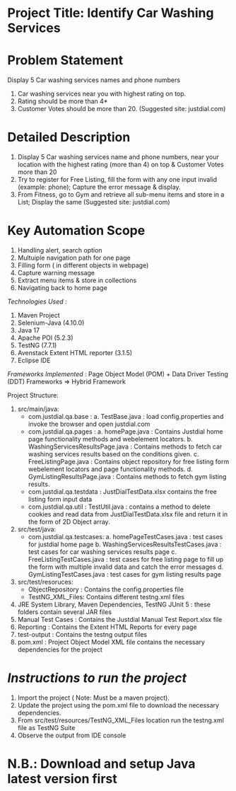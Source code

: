 # Project Title: Identify Car Washing Services #

# Problem Statement #
Display 5 Car washing services names and phone  numbers
1. Car washing services near you with highest rating on top.
2. Rating should be more than 4*
3. Customer Votes should be more than 20.
   (Suggested site: justdial.com)

# Detailed Description #
1. Display 5 Car washing services name and phone numbers, near your location with the highest rating (more than 4) on top & Customer Votes more than 20
2. Try to register for Free Listing, fill the form with any one input invalid (example: phone); Capture the error message & display.
3. From Fitness, go to Gym and retrieve all sub-menu items and store in a List; Display the same
   (Suggested site: justdial.com)

 # Key Automation Scope #
 1. Handling alert, search option
 2. Multuiple navigation path for one page
 3. Filling form ( in different objects in webpage)
 4. Capture warning message
 5. Extract menu items & store in collections
 6. Navigating back to home page

*Technologies Used* :
1. Maven Project
2. Selenium-Java (4.10.0)
3. Java 17
4. Apache POI (5.2.3)
5. TestNG (7.7.1)
6. Avenstack Extent HTML reporter (3.1.5)
7. Eclipse IDE

*Frameworks Implemented* : Page Object Model (POM) + Data Driver Testing (DDT) Frameworks => Hybrid Framework

Project Structure:
1. src/main/java:
   * com.justdial.qa.base : a. TestBase.java : load config.properties and invoke the browser and open justdial.com
   * com.justdial.qa.pages : a. homePage.java : Contains Justdial home page functionality methods and webelement locators.
                             b. WashingServicesResultsPage.java : Contains methods to fetch car washing services results based on the conditions given.
                             c. FreeListingPage.java : Contains object repository for free listing form webelement locators and page functionality methods.
                             d. GymListingResultsPage.java : Contains methods to fetch gym listing results.
   * com.justdial.qa.testdata : JustDialTestData.xlsx contains the free listing form input data
   * com.justdial.qa.util : TestUtil.java : contains a method to delete cookies and read data from JustDialTestData.xlsx file and return it in the form of 2D Object array.
2. src/test/java:
   * com.justdial.qa.testcases: a. homePageTestCases.java : test cases for justdial home page
                                b. WashingServicesResultsTestCases.java : test cases for car washing services results page
                                c. FreeListingTestCases.java : test cases for free listing page to fill up the form with multiple invalid data and catch the error messages
                                d. GymListingTestCases.java : test cases for gym listing results page   
3. src/test/resoruces:
   * ObjectRepository : Contains the config.properties file
   * TestNG_XML_Files: Contains different testng.xml files
4. JRE System Library, Maven Dependencies, TestNG JUnit 5 : these folders contain several JAR files 
5. Manual Test Cases : Contains the Justdial Manual Test Report.xlsx file
6. Reporting : Contains the Extent HTML Reports for every page
7. test-output : Contains the testng output files
8. pom.xml : Project Object Model XML file contains the necessary dependencies for the project

# *Instructions to run the project* #
1. Import the project ( Note: Must be a maven project).
2. Update the project using the pom.xml file to download the necessary dependencies.
3. From src/test/resources/TestNG_XML_Files location run the testng.xml file as TestNG Suite
4. Observe the output from IDE console

# N.B.: Download and setup Java latest version first
